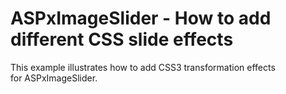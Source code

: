 # ASPxImageSlider - How to add different CSS slide effects


This example illustrates how to add CSS3 transformation effects for ASPxImageSlider.

<br/>


